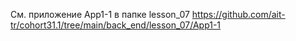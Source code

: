 См. приложение App1-1 в папке lesson_07
https://github.com/ait-tr/cohort31.1/tree/main/back_end/lesson_07/App1-1